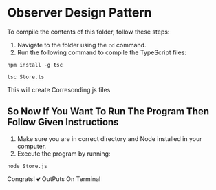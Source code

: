 <!-- <h1>
 Observer Design Pattern 
 </h1>
<p>To Compile This folder you just Need To Come This Folder By `cd`</p>
<h2>Run This Command </h2>
<a href = "leetcode.com" target = "_blank">leetcode</a>
<p>
  javac -d out *.java ./*/*.java
 After this it will create Out Folder In the present directory
 So to run you just need to 
 cd out 
 java ObserverPattern.Store 
 </p> -->


<body>
<h1>Observer Design Pattern</h1>

<p>To compile the contents of this folder, follow these steps:</p>

<ol>
  <li>Navigate to the folder using the <code>cd</code> command.</li>
  <li>Run the following command to compile the TypeScript files:</li>
</ol>
<pre>
<code>npm install -g tsc</code>
</pre>
<pre>
<code>tsc Store.ts</code>
</pre>
<p>
This will create Corresonding js files
</p>
<h2>So Now If You Want To Run The Program Then Follow Given Instructions</h2>

<ol>
  <li>Make sure you are in correct directory and Node installed in your computer.</li>
   <li>Execute the program by running:</li>
</ol>

<pre><code>node Store.js</code></pre>

<p>Congrats! 💕 OutPuts On Terminal</p>

</body>

